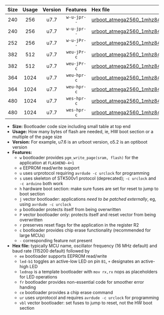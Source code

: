 |Size|Usage|Version|Features|Hex file|
|:-:|:-:|:-:|:-:|:--|
|240|256|u7.7|`w-u-jpr--`|[urboot_atmega2560_1mhz8432_230400bps_led+b7_ur_vbl.hex](https://raw.githubusercontent.com/stefanrueger/urboot.hex/main/mcus/atmega2560/fcpu_1mhz8432/230400_bps/urboot_atmega2560_1mhz8432_230400bps_led+b7_ur_vbl.hex)|
|240|256|u7.7|`w-u-jpr--`|[urboot_atmega2560_1mhz8432_230400bps_lednop_ur_vbl.hex](https://raw.githubusercontent.com/stefanrueger/urboot.hex/main/mcus/atmega2560/fcpu_1mhz8432/230400_bps/urboot_atmega2560_1mhz8432_230400bps_lednop_ur_vbl.hex)|
|252|256|u7.7|`w-u-jPr--`|[urboot_atmega2560_1mhz8432_230400bps_ur_vbl.hex](https://raw.githubusercontent.com/stefanrueger/urboot.hex/main/mcus/atmega2560/fcpu_1mhz8432/230400_bps/urboot_atmega2560_1mhz8432_230400bps_ur_vbl.hex)|
|382|512|u7.7|`weu-jPr-c`|[urboot_atmega2560_1mhz8432_230400bps_ee_led+b7_fr_ce_ur_vbl.hex](https://raw.githubusercontent.com/stefanrueger/urboot.hex/main/mcus/atmega2560/fcpu_1mhz8432/230400_bps/urboot_atmega2560_1mhz8432_230400bps_ee_led+b7_fr_ce_ur_vbl.hex)|
|382|512|u7.7|`weu-jPr-c`|[urboot_atmega2560_1mhz8432_230400bps_ee_lednop_fr_ce_ur_vbl.hex](https://raw.githubusercontent.com/stefanrueger/urboot.hex/main/mcus/atmega2560/fcpu_1mhz8432/230400_bps/urboot_atmega2560_1mhz8432_230400bps_ee_lednop_fr_ce_ur_vbl.hex)|
|364|1024|u7.7|`weu-hpr-c`|[urboot_atmega2560_1mhz8432_230400bps_ee_led+b7_fr_ce_ur.hex](https://raw.githubusercontent.com/stefanrueger/urboot.hex/main/mcus/atmega2560/fcpu_1mhz8432/230400_bps/urboot_atmega2560_1mhz8432_230400bps_ee_led+b7_fr_ce_ur.hex)|
|364|1024|u7.7|`weu-hpr-c`|[urboot_atmega2560_1mhz8432_230400bps_ee_lednop_fr_ce_ur.hex](https://raw.githubusercontent.com/stefanrueger/urboot.hex/main/mcus/atmega2560/fcpu_1mhz8432/230400_bps/urboot_atmega2560_1mhz8432_230400bps_ee_lednop_fr_ce_ur.hex)|
|480|1024|u7.7|`wes-hpr-c`|[urboot_atmega2560_1mhz8432_230400bps_ee_led+b7_fr_ce.hex](https://raw.githubusercontent.com/stefanrueger/urboot.hex/main/mcus/atmega2560/fcpu_1mhz8432/230400_bps/urboot_atmega2560_1mhz8432_230400bps_ee_led+b7_fr_ce.hex)|
|480|1024|u7.7|`wes-hpr-c`|[urboot_atmega2560_1mhz8432_230400bps_ee_lednop_fr_ce.hex](https://raw.githubusercontent.com/stefanrueger/urboot.hex/main/mcus/atmega2560/fcpu_1mhz8432/230400_bps/urboot_atmega2560_1mhz8432_230400bps_ee_lednop_fr_ce.hex)|

- **Size:** Bootloader code size including small table at top end
- **Usage:** How many bytes of flash are needed, ie, HW boot section or a multiple of the page size
- **Version:** For example, u7.6 is an urboot version, o5.2 is an optiboot version
- **Features:**
  + `w` bootloader provides `pgm_write_page(sram, flash)` for the application at `FLASHEND-4+1`
  + `e` EEPROM read/write support
  + `u` uses urprotocol requiring `avrdude -c urclock` for programming
  + `s` uses skeleton of STK500v1 protocol (deprecated); `-c urclock` and `-c arduino` both work
  + `h` hardware boot section: make sure fuses are set for reset to jump to boot section
  + `j` vector bootloader: applications *need to be patched externally*, eg, using `avrdude -c urclock`
  + `p` bootloader protects itself from being overwritten
  + `P` vector bootloader only: protects itself and reset vector from being overwritten
  + `r` preserves reset flags for the application in the register R2
  + `c` bootloader provides chip erase functionality (recommended for large MCUs)
  + `-` corresponding feature not present
- **Hex file:** typically MCU name, oscillator frequency (16 MHz default) and baud rate (115200 default) followed by
  + `ee` bootloader supports EEPROM read/write
  + `led-b1` toggles an active-low LED on pin `B1`, `+` designates an active-high LED
  + `lednop` is a template bootloader with `mov rx,rx` nops as placeholders for LED operations
  + `fr` bootloader provides non-essential code for smoother error handing
  + `ce` bootloader provides a chip erase command
  + `ur` uses urprotocol and requires `avrdude -c urclock` for programming
  + `vbl` vector bootloader: set fuses to jump to reset, not the HW boot section
